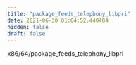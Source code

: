 ```yaml
---
title: "package_feeds_telephony_libpri"
date: 2021-06-30 01:04:52.440484
hidden: false
draft: false
---
```


x86/64/package_feeds_telephony_libpri


